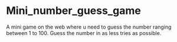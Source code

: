 # Mini_number_guess_game
A mini game on the web where u need to guess the number ranging between 1 to 100.
Guess the number in as less tries as possible.
